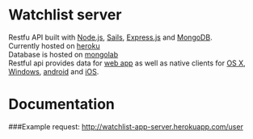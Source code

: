 Watchlist server
================
Restfu API built with [Node.js](http://nodejs.org), [Sails](http://sailsjs.org), [Express.js](http://expressjs.com) and [MongoDB](http://www.mongodb.org).  
Currently hosted on [heroku](http://watchlist-app-server.herokuapp.com/#/)  
Database is hosted on [mongolab](https://mongolab.com/welcome/)  
Restful api provides data for [web app](http://watchlist-webapp.herokuapp.com/#/) as well as native clients for [OS X](https://github.com/Watchlist-App/Watchlist-app-OSX), [Windows](https://github.com/Watchlist-App/Watchlist-app-Windows), [android](https://github.com/Watchlist-App/Watchlist-app-android) and [iOS](https://github.com/Watchlist-App/Watchlist-app-iOS).

Documentation
================
###Example request:
http://watchlist-app-server.herokuapp.com/user

